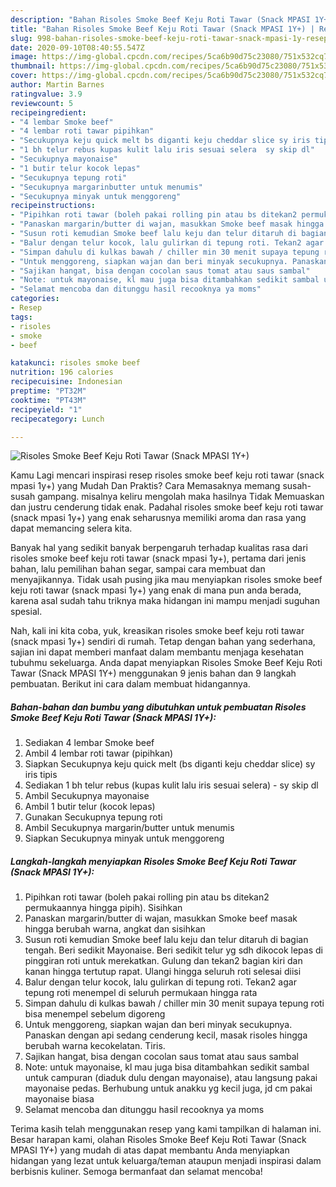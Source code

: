 ```yaml
---
description: "Bahan Risoles Smoke Beef Keju Roti Tawar (Snack MPASI 1Y+) | Resep Bumbu Risoles Smoke Beef Keju Roti Tawar (Snack MPASI 1Y+) Yang Bisa Manjain Lidah"
title: "Bahan Risoles Smoke Beef Keju Roti Tawar (Snack MPASI 1Y+) | Resep Bumbu Risoles Smoke Beef Keju Roti Tawar (Snack MPASI 1Y+) Yang Bisa Manjain Lidah"
slug: 998-bahan-risoles-smoke-beef-keju-roti-tawar-snack-mpasi-1y-resep-bumbu-risoles-smoke-beef-keju-roti-tawar-snack-mpasi-1y-yang-bisa-manjain-lidah
date: 2020-09-10T08:40:55.547Z
image: https://img-global.cpcdn.com/recipes/5ca6b90d75c23080/751x532cq70/risoles-smoke-beef-keju-roti-tawar-snack-mpasi-1y-foto-resep-utama.jpg
thumbnail: https://img-global.cpcdn.com/recipes/5ca6b90d75c23080/751x532cq70/risoles-smoke-beef-keju-roti-tawar-snack-mpasi-1y-foto-resep-utama.jpg
cover: https://img-global.cpcdn.com/recipes/5ca6b90d75c23080/751x532cq70/risoles-smoke-beef-keju-roti-tawar-snack-mpasi-1y-foto-resep-utama.jpg
author: Martin Barnes
ratingvalue: 3.9
reviewcount: 5
recipeingredient:
- "4 lembar Smoke beef"
- "4 lembar roti tawar pipihkan"
- "Secukupnya keju quick melt bs diganti keju cheddar slice sy iris tipis"
- "1 bh telur rebus kupas kulit lalu iris sesuai selera  sy skip dl"
- "Secukupnya mayonaise"
- "1 butir telur kocok lepas"
- "Secukupnya tepung roti"
- "Secukupnya margarinbutter untuk menumis"
- "Secukupnya minyak untuk menggoreng"
recipeinstructions:
- "Pipihkan roti tawar (boleh pakai rolling pin atau bs ditekan2 permukaannya hingga pipih). Sisihkan"
- "Panaskan margarin/butter di wajan, masukkan Smoke beef masak hingga berubah warna, angkat dan sisihkan"
- "Susun roti kemudian Smoke beef lalu keju dan telur ditaruh di bagian tengah. Beri sedikit Mayonaise. Beri sedikit telur yg sdh dikocok lepas di pinggiran roti untuk merekatkan. Gulung dan tekan2 bagian kiri dan kanan hingga tertutup rapat. Ulangi hingga seluruh roti selesai diisi"
- "Balur dengan telur kocok, lalu gulirkan di tepung roti. Tekan2 agar tepung roti menempel di seluruh permukaan hingga rata"
- "Simpan dahulu di kulkas bawah / chiller min 30 menit supaya tepung roti bisa menempel sebelum digoreng"
- "Untuk menggoreng, siapkan wajan dan beri minyak secukupnya. Panaskan dengan api sedang cenderung kecil, masak risoles hingga berubah warna kecokelatan. Tiris."
- "Sajikan hangat, bisa dengan cocolan saus tomat atau saus sambal"
- "Note: untuk mayonaise, kl mau juga bisa ditambahkan sedikit sambal untuk campuran (diaduk dulu dengan mayonaise), atau langsung pakai mayonaise pedas. Berhubung untuk anakku yg kecil juga, jd cm pakai mayonaise biasa"
- "Selamat mencoba dan ditunggu hasil recooknya ya moms"
categories:
- Resep
tags:
- risoles
- smoke
- beef

katakunci: risoles smoke beef 
nutrition: 196 calories
recipecuisine: Indonesian
preptime: "PT32M"
cooktime: "PT43M"
recipeyield: "1"
recipecategory: Lunch

---
```



![Risoles Smoke Beef Keju Roti Tawar (Snack MPASI 1Y+)](https://img-global.cpcdn.com/recipes/5ca6b90d75c23080/751x532cq70/risoles-smoke-beef-keju-roti-tawar-snack-mpasi-1y-foto-resep-utama.jpg)

Kamu Lagi mencari inspirasi resep risoles smoke beef keju roti tawar (snack mpasi 1y+) yang Mudah Dan Praktis? Cara Memasaknya memang susah-susah gampang. misalnya keliru mengolah maka hasilnya Tidak Memuaskan dan justru cenderung tidak enak. Padahal risoles smoke beef keju roti tawar (snack mpasi 1y+) yang enak seharusnya memiliki aroma dan rasa yang dapat memancing selera kita.

Banyak hal yang sedikit banyak berpengaruh terhadap kualitas rasa dari risoles smoke beef keju roti tawar (snack mpasi 1y+), pertama dari jenis bahan, lalu pemilihan bahan segar, sampai cara membuat dan menyajikannya. Tidak usah pusing jika mau menyiapkan risoles smoke beef keju roti tawar (snack mpasi 1y+) yang enak di mana pun anda berada, karena asal sudah tahu triknya maka hidangan ini mampu menjadi suguhan spesial.




Nah, kali ini kita coba, yuk, kreasikan risoles smoke beef keju roti tawar (snack mpasi 1y+) sendiri di rumah. Tetap dengan bahan yang sederhana, sajian ini dapat memberi manfaat dalam membantu menjaga kesehatan tubuhmu sekeluarga. Anda dapat menyiapkan Risoles Smoke Beef Keju Roti Tawar (Snack MPASI 1Y+) menggunakan 9 jenis bahan dan 9 langkah pembuatan. Berikut ini cara dalam membuat hidangannya.

<!--inarticleads1-->

##### Bahan-bahan dan bumbu yang dibutuhkan untuk pembuatan Risoles Smoke Beef Keju Roti Tawar (Snack MPASI 1Y+):

1. Sediakan 4 lembar Smoke beef
1. Ambil 4 lembar roti tawar (pipihkan)
1. Siapkan Secukupnya keju quick melt (bs diganti keju cheddar slice) sy iris tipis
1. Sediakan 1 bh telur rebus (kupas kulit lalu iris sesuai selera) - sy skip dl
1. Ambil Secukupnya mayonaise
1. Ambil 1 butir telur (kocok lepas)
1. Gunakan Secukupnya tepung roti
1. Ambil Secukupnya margarin/butter untuk menumis
1. Siapkan Secukupnya minyak untuk menggoreng




<!--inarticleads2-->

##### Langkah-langkah menyiapkan Risoles Smoke Beef Keju Roti Tawar (Snack MPASI 1Y+):

1. Pipihkan roti tawar (boleh pakai rolling pin atau bs ditekan2 permukaannya hingga pipih). Sisihkan
1. Panaskan margarin/butter di wajan, masukkan Smoke beef masak hingga berubah warna, angkat dan sisihkan
1. Susun roti kemudian Smoke beef lalu keju dan telur ditaruh di bagian tengah. Beri sedikit Mayonaise. Beri sedikit telur yg sdh dikocok lepas di pinggiran roti untuk merekatkan. Gulung dan tekan2 bagian kiri dan kanan hingga tertutup rapat. Ulangi hingga seluruh roti selesai diisi
1. Balur dengan telur kocok, lalu gulirkan di tepung roti. Tekan2 agar tepung roti menempel di seluruh permukaan hingga rata
1. Simpan dahulu di kulkas bawah / chiller min 30 menit supaya tepung roti bisa menempel sebelum digoreng
1. Untuk menggoreng, siapkan wajan dan beri minyak secukupnya. Panaskan dengan api sedang cenderung kecil, masak risoles hingga berubah warna kecokelatan. Tiris.
1. Sajikan hangat, bisa dengan cocolan saus tomat atau saus sambal
1. Note: untuk mayonaise, kl mau juga bisa ditambahkan sedikit sambal untuk campuran (diaduk dulu dengan mayonaise), atau langsung pakai mayonaise pedas. Berhubung untuk anakku yg kecil juga, jd cm pakai mayonaise biasa
1. Selamat mencoba dan ditunggu hasil recooknya ya moms




Terima kasih telah menggunakan resep yang kami tampilkan di halaman ini. Besar harapan kami, olahan Risoles Smoke Beef Keju Roti Tawar (Snack MPASI 1Y+) yang mudah di atas dapat membantu Anda menyiapkan hidangan yang lezat untuk keluarga/teman ataupun menjadi inspirasi dalam berbisnis kuliner. Semoga bermanfaat dan selamat mencoba!
